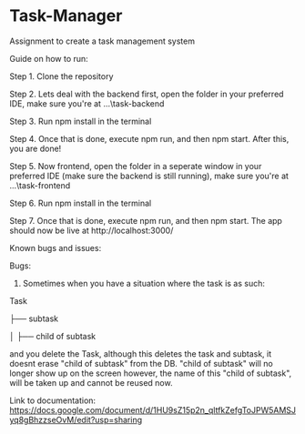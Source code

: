 # Task-Manager
 Assignment to create a task management system


Guide on how to run:

Step 1. Clone the repository

Step 2. Lets deal with the backend first, open the folder in your preferred IDE, make sure you're at ...\task-backend

Step 3. Run npm install in the terminal

Step 4. Once that is done, execute npm run, and then npm start. After this, you are done!

Step 5. Now frontend, open the folder in a seperate window in your preferred IDE (make sure the backend is still running), make sure you're at ...\task-frontend

Step 6. Run npm install in the terminal

Step 7. Once that is done, execute npm run, and then npm start. The app should now be live at http://localhost:3000/






Known bugs and issues: 

Bugs:
1. Sometimes when you have a situation where the task is as such: 

Task

├── subtask

│   ├── child of subtask

and you delete the Task, although this deletes the task and subtask, it doesnt erase "child of subtask" from the DB. "child of subtask" will no longer show up on the screen however, the name of this "child of subtask", will be taken up and cannot be reused now. 



Link to documentation: https://docs.google.com/document/d/1HU9sZ15p2n_qltfkZefgToJPW5AMSJyq8gBhzzseOvM/edit?usp=sharing






